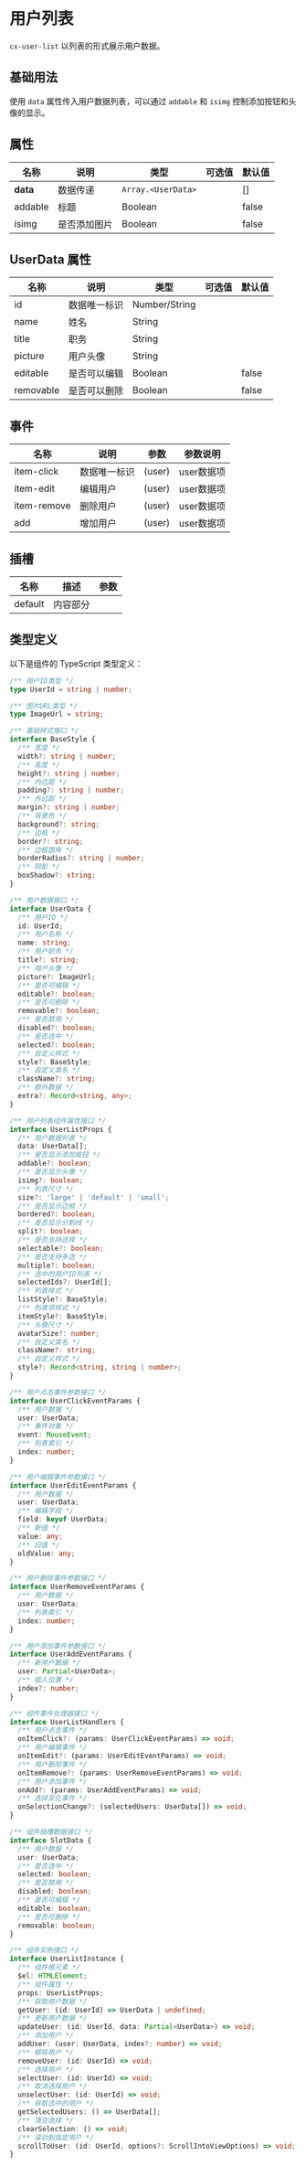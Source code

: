 # 用户列表

`cx-user-list` 以列表的形式展示用户数据。

## 基础用法

使用 `data` 属性传入用户数据列表，可以通过 `addable` 和 `isimg` 控制添加按钮和头像的显示。

## 属性

| 名称 | 说明 | 类型 | 可选值 | 默认值 |
| ---- | ---- | ---- | ----- | ----- |
| **data** | 数据传递 | `Array.<UserData>` | | [] |
| addable | 标题 | Boolean | | false |
| isimg | 是否添加图片 | Boolean | | false |

## UserData 属性

| 名称 | 说明 | 类型 | 可选值 | 默认值 |
| ---- | ---- | ---- | ----- | ----- |
| id | 数据唯一标识 | Number/String | | |
| name | 姓名 | String | | |
| title | 职务 | String | | |
| picture | 用户头像 | String | | |
| editable | 是否可以编辑 | Boolean | | false |
| removable | 是否可以删除 | Boolean | | false |

## 事件

| 名称 | 说明 | 参数 | 参数说明 |
| ---- | ---- | ---- | ----- |
| item-click | 数据唯一标识 | (user) | user数据项 |   
| item-edit | 编辑用户 | (user) | user数据项 |   
| item-remove | 删除用户 | (user) | user数据项 | 
| add | 增加用户 | (user) | user数据项 |

## 插槽

| 名称 | 描述 | 参数 |
| ---- | --- | --- |
| default | 内容部分 | |

## 类型定义

以下是组件的 TypeScript 类型定义：

```ts
/** 用户ID类型 */
type UserId = string | number;

/** 图片URL类型 */
type ImageUrl = string;

/** 基础样式接口 */
interface BaseStyle {
  /** 宽度 */
  width?: string | number;
  /** 高度 */
  height?: string | number;
  /** 内边距 */
  padding?: string | number;
  /** 外边距 */
  margin?: string | number;
  /** 背景色 */
  background?: string;
  /** 边框 */
  border?: string;
  /** 边框圆角 */
  borderRadius?: string | number;
  /** 阴影 */
  boxShadow?: string;
}

/** 用户数据接口 */
interface UserData {
  /** 用户ID */
  id: UserId;
  /** 用户名称 */
  name: string;
  /** 用户职务 */
  title?: string;
  /** 用户头像 */
  picture?: ImageUrl;
  /** 是否可编辑 */
  editable?: boolean;
  /** 是否可删除 */
  removable?: boolean;
  /** 是否禁用 */
  disabled?: boolean;
  /** 是否选中 */
  selected?: boolean;
  /** 自定义样式 */
  style?: BaseStyle;
  /** 自定义类名 */
  className?: string;
  /** 额外数据 */
  extra?: Record<string, any>;
}

/** 用户列表组件属性接口 */
interface UserListProps {
  /** 用户数据列表 */
  data: UserData[];
  /** 是否显示添加按钮 */
  addable?: boolean;
  /** 是否显示头像 */
  isimg?: boolean;
  /** 列表尺寸 */
  size?: 'large' | 'default' | 'small';
  /** 是否显示边框 */
  bordered?: boolean;
  /** 是否显示分割线 */
  split?: boolean;
  /** 是否支持选择 */
  selectable?: boolean;
  /** 是否支持多选 */
  multiple?: boolean;
  /** 选中的用户ID列表 */
  selectedIds?: UserId[];
  /** 列表样式 */
  listStyle?: BaseStyle;
  /** 列表项样式 */
  itemStyle?: BaseStyle;
  /** 头像尺寸 */
  avatarSize?: number;
  /** 自定义类名 */
  className?: string;
  /** 自定义样式 */
  style?: Record<string, string | number>;
}

/** 用户点击事件参数接口 */
interface UserClickEventParams {
  /** 用户数据 */
  user: UserData;
  /** 事件对象 */
  event: MouseEvent;
  /** 列表索引 */
  index: number;
}

/** 用户编辑事件参数接口 */
interface UserEditEventParams {
  /** 用户数据 */
  user: UserData;
  /** 编辑字段 */
  field: keyof UserData;
  /** 新值 */
  value: any;
  /** 旧值 */
  oldValue: any;
}

/** 用户删除事件参数接口 */
interface UserRemoveEventParams {
  /** 用户数据 */
  user: UserData;
  /** 列表索引 */
  index: number;
}

/** 用户添加事件参数接口 */
interface UserAddEventParams {
  /** 新用户数据 */
  user: Partial<UserData>;
  /** 插入位置 */
  index?: number;
}

/** 组件事件处理器接口 */
interface UserListHandlers {
  /** 用户点击事件 */
  onItemClick?: (params: UserClickEventParams) => void;
  /** 用户编辑事件 */
  onItemEdit?: (params: UserEditEventParams) => void;
  /** 用户删除事件 */
  onItemRemove?: (params: UserRemoveEventParams) => void;
  /** 用户添加事件 */
  onAdd?: (params: UserAddEventParams) => void;
  /** 选择变化事件 */
  onSelectionChange?: (selectedUsers: UserData[]) => void;
}

/** 组件插槽数据接口 */
interface SlotData {
  /** 用户数据 */
  user: UserData;
  /** 是否选中 */
  selected: boolean;
  /** 是否禁用 */
  disabled: boolean;
  /** 是否可编辑 */
  editable: boolean;
  /** 是否可删除 */
  removable: boolean;
}

/** 组件实例接口 */
interface UserListInstance {
  /** 组件根元素 */
  $el: HTMLElement;
  /** 组件属性 */
  props: UserListProps;
  /** 获取用户数据 */
  getUser: (id: UserId) => UserData | undefined;
  /** 更新用户数据 */
  updateUser: (id: UserId, data: Partial<UserData>) => void;
  /** 添加用户 */
  addUser: (user: UserData, index?: number) => void;
  /** 移除用户 */
  removeUser: (id: UserId) => void;
  /** 选择用户 */
  selectUser: (id: UserId) => void;
  /** 取消选择用户 */
  unselectUser: (id: UserId) => void;
  /** 获取选中的用户 */
  getSelectedUsers: () => UserData[];
  /** 清空选择 */
  clearSelection: () => void;
  /** 滚动到指定用户 */
  scrollToUser: (id: UserId, options?: ScrollIntoViewOptions) => void;
}
```
